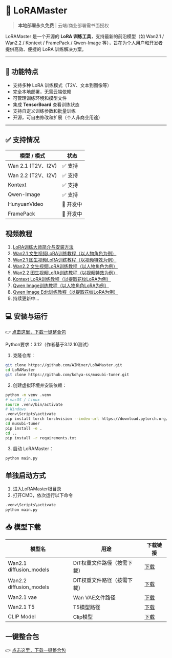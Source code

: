 # 🦾 LoRAMaster

> **本地部署永久免费** | 云端/商业部署需书面授权  

LoRAMaster 是一个开源的 **LoRA 训练工具**，支持最新的前沿模型（如 Wan2.1 / Wan2.2 / Kontext / FramePack / Qwen-Image 等），旨在为个人用户和开发者提供高效、便捷的 LoRA 训练解决方案。

---

## 📖 功能特点

- 支持多种 LoRA 训练模式（T2V、文本到图像等）
- 完全本地部署，无需云端依赖
- 可管理训练环境和模型文件
- 集成 **TensorBoard** 查看训练状态
- 支持自定义训练参数和批量训练
- 开源，可自由修改和扩展（个人非商业用途）

---

## ✅ 支持情况

| 模型 / 模式           | 状态       |
|-------------------|------------|
| Wan 2.1 (T2V、I2V) | ✅ 支持     |
| Wan 2.2 (T2V、I2V) | ✅ 支持     |
| Kontext           | ✅ 支持     |
| Qwen-Image        | ✅ 支持      |
| HunyuanVideo      | 🔧 开发中     |
| FramePack         | 🔧 开发中   |


## 视频教程

1. [LoRA训练大师简介与安装方法](https://www.bilibili.com/video/BV1kdeuzvE2j/)
2. [Wan2.1 文生视频LoRA训练教程（以人物角色为例）](https://www.bilibili.com/video/BV19BYUz4EHz)
3. [Wan2.1 图生视频LoRA训练教程（以视频特效为例）](https://www.bilibili.com/video/BV1sAeqz1ETM)
4. [Wan2.2 文生视频LoRA训练教程（以人物角色为例）](https://www.bilibili.com/video/BV1N6exzDEZK)
5. [Wan2.2 图生视频LoRA训练教程（以视频特效为例）](https://www.bilibili.com/video/BV1JkekzWEzn)
6. [Kontext LoRA训练教程（以提取花纹LoRA为例）](https://www.bilibili.com/video/BV1Pve9zZENV)
7. [Qwen Image训练教程（以人物角色LoRA为例）](https://www.bilibili.com/video/BV1sPhXzJEJx)
8. [Qwen Image Edit训练教程（以提取花纹LoRA为例）](https://www.bilibili.com/video/BV1mKhezNEPz)
9. 持续更新中...

## 💻 安装与运行
👉 [点击这里，下载一键整合包](https://comfyit.cn/article/401)

Python要求：3.12（作者基于3.12.10测试）

1. 克隆仓库：

```bash
git clone https://github.com/AIMixer/LoRAMaster.git
cd LoRAMaster
git clone https://github.com/kohya-ss/musubi-tuner.git
```

2. 创建虚拟环境并安装依赖：
```bash
python -m venv .venv
# macOS / Linux
source .venv/bin/activate
# Windows
.venv\Scripts\activate
pip install torch torchvision --index-url https://download.pytorch.org/whl/cu128
cd musubi-tuner
pip install -e .
cd ..
pip install -r requirements.txt
```

3. 启动 LoRAMaster：
```bash
python main.py
```

## 单独启动方式
1. 进入LoRAMaster根目录
2. 打开CMD，依次运行以下命令
```bash
.venv\Scripts\activate
python main.py
```

## 📥 模型下载

| 模型名                      | 用途              | 下载链接 |
|--------------------------|-----------------|----------|
| Wan2.1 diffusion_models  | DiT权重文件路径（按需下載） | [下载](https://huggingface.co/Comfy-Org/Wan_2.1_ComfyUI_repackaged/tree/main/split_files/diffusion_models) |
| Wan2.2 diffusion_models             | DiT权重文件路径（按需下載） | [下载](https://huggingface.co/Comfy-Org/Wan_2.2_ComfyUI_Repackaged/tree/main/split_files/diffusion_models) |
| Wan2.1 vae               | Wan VAE文件路径     | [下载](https://huggingface.co/Comfy-Org/Wan_2.1_ComfyUI_repackaged/tree/main/split_files/vae) |
| Wan2.1 T5                | T5模型路径          | [下载](https://huggingface.co/Wan-AI/Wan2.1-T2V-14B/blob/main/models_t5_umt5-xxl-enc-bf16.pth) |
| CLIP Model                | Clip模型          | [下载](https://www.modelscope.cn/models/muse/open-clip-xlm-roberta-large-vit-huge-14/files) |

## 一键整合包

👉 [点击这里，下载一键整合包](https://comfyit.cn/article/401)